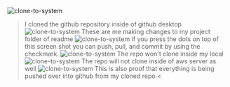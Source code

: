 ![clone-to-system]("1.jpg")
> I cloned the github repository inside of github desktop 
![clone-to-system]("2.jpg")
>These are me making changes to my project folder of readme
![clone-to-system]("3.jpg")
> If you press the dots on top of this screen shot you can push, pull, and commit by using the checkmark.
![clone-to-system]("4.jpg")
> The repo won't clone inside my local
![clone-to-system]("5.jpg")
> The repo will not clone inside of aws server as well
![clone-to-system]("6.jpg")
> This is also proof that everything is being pushed over into github from my cloned repo.<

